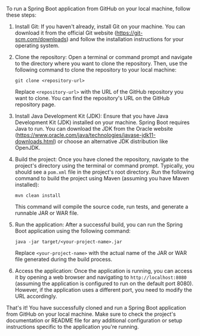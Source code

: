 To run a Spring Boot application from GitHub on your local machine, follow these steps:

1. Install Git: If you haven't already, install Git on your machine. You can download it from the official Git website (https://git-scm.com/downloads) and follow the installation instructions for your operating system.

2. Clone the repository: Open a terminal or command prompt and navigate to the directory where you want to clone the repository. Then, use the following command to clone the repository to your local machine:

   ```shell
   git clone <repository-url>
   ```

   Replace `<repository-url>` with the URL of the GitHub repository you want to clone. You can find the repository's URL on the GitHub repository page.

3. Install Java Development Kit (JDK): Ensure that you have Java Development Kit (JDK) installed on your machine. Spring Boot requires Java to run. You can download the JDK from the Oracle website (https://www.oracle.com/java/technologies/javase-jdk11-downloads.html) or choose an alternative JDK distribution like OpenJDK.

4. Build the project: Once you have cloned the repository, navigate to the project's directory using the terminal or command prompt. Typically, you should see a `pom.xml` file in the project's root directory. Run the following command to build the project using Maven (assuming you have Maven installed):

   ```shell
   mvn clean install
   ```

   This command will compile the source code, run tests, and generate a runnable JAR or WAR file.

5. Run the application: After a successful build, you can run the Spring Boot application using the following command:

   ```shell
   java -jar target/<your-project-name>.jar
   ```

   Replace `<your-project-name>` with the actual name of the JAR or WAR file generated during the build process.

6. Access the application: Once the application is running, you can access it by opening a web browser and navigating to `http://localhost:8080` (assuming the application is configured to run on the default port 8080). However, if the application uses a different port, you need to modify the URL accordingly.

That's it! You have successfully cloned and run a Spring Boot application from GitHub on your local machine. Make sure to check the project's documentation or README file for any additional configuration or setup instructions specific to the application you're running.
